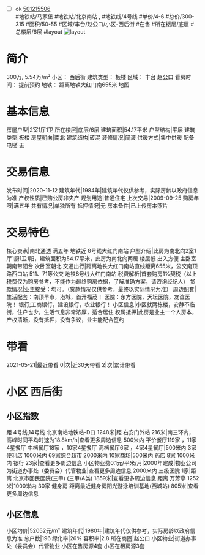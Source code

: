 - [ ] ok [501215506](https://bj.5i5j.com/ershoufang/501215506.html)  
 #地铁站/马家堡 #地铁站/北京南站 ,  #地铁线/4号线
#单价/4-6 #总价/300-315 #面积/50-55   #区域/丰台/赵公口/小区-西后街 #在售 #所在楼层/底层 #总楼层/6层 #layout 
![layout](http://image2a.5i5j.com/bdir/layout/bf4e014d217d45b389411ce46b800d03.jpg_P5.jpg) 
# 简介 
 300万,  5.54万/m² 
小区： 西后街
建筑类型： 板楼
区域： 丰台 赵公口
看房时间： 提前预约
地铁： 距离地铁大红门南655米 地图
# 基本信息 
 房屋户型|2室1厅1卫
所在楼层|底层/6层
建筑面积|54.17平米
户型结构|平层
建筑类型|板楼
房屋朝向|南北
建筑结构|砖混
装修情况|简装
供暖方式|集中供暖
配备电梯|无
# 交易信息 
 发布时间|2020-11-12
建筑年代|1984年|建筑年代仅供参考，实际房龄以政府信息为准
产权性质|已购公房非央产
规划用途|普通住宅
上次交易|2009-09-25
购房年限|满五年
共有情况|单独所有
抵押情况|无
房本备件|已上传房本照片
# 交易特色 
 核心卖点|南北通透 满五年  地铁近  8号线大红门南站
户型介绍|此房为南北向2室1厅1厨1卫1阳，建筑面积为54.17平米，此房为南北向两居  楼层低  出入方便  主卧室朝南带阳台 次卧室朝北
交通出行|距离地铁大红门南站直线距离655米，公交南顶路西口站  511、71等公交  地铁8号线大红门南站
税费解析|首套购房1%契税（以上税费仅为购房参考，不能作为最终购房依据，了解准确方案，请咨询经纪人）
贷款情况|业主接受：均可。（贷款情况仅供参考，最终以实际情况为准）
周边配套|生活配套：南顶早市，港城，首开福茂！ 医院：东方医院，天坛医院，友谊医院！ 银行;工商银行，建设银行，农业银行！
小区信息|小区就两栋楼，安静不临街，住户也少，生活气息非常浓厚，适合居住
权属抵押|此房是业主一个人房本，产权清晰，没有抵押，没有争议，业主能配合签约
# 带看 
 2021-05-21|最近带看	 0|次|近30天带看	 2|次|累计带看
# 小区 西后街
## 小区指数 
 距 4号线,14号线 北京南站地铁站-D口 1248米|距 右安门外站 216米|南三环内， 高峰时间平均时速为18.8km/h|查看更多周边信息
500米内 平价餐厅119家 ，11家4星餐厅
中档餐厅18家 ，10家4星餐厅
高档餐厅6家 ，4家4星餐厅|500米内 3家便利店
1000米内 69家综合超市
2000米内 10家商场|500米内 药店 8家
1000米内 银行 23家|查看更多周边信息
小区物业费0.1元/平米/月|2000年建成|物业公司为街道办事处（委员会）代管物业|查看更多周边信息
2000米内 三级医院 1家|距离 北京市回民医院(三甲) (三甲/A类) 1859米|查看更多周边信息
距离 万芳亭 1252米|1000米内 30家 健身房
距离最近健身房阳光游泳培训基地(西城站) 805米|查看更多周边信息
## 小区信息 
 小区均价|52052元/m²
建筑年代|1980年|建筑年代仅供参考，实际房龄以政府信息为准
总户数|196
绿化率|26%
容积率|2.8
所在商圈|赵公口
小区物业|街道办事处（委员会）代管物业
小区在售房源4套
小区在租房源3套
